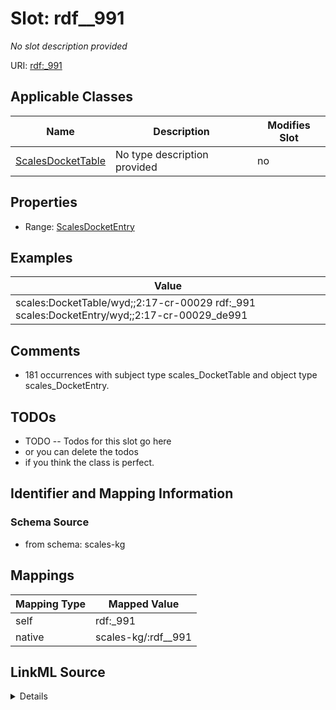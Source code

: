 

# Slot: rdf__991


_No slot description provided_





URI: [rdf:_991](http://www.w3.org/1999/02/22-rdf-syntax-ns#_991)



<!-- no inheritance hierarchy -->





## Applicable Classes

| Name | Description | Modifies Slot |
| --- | --- | --- |
| [ScalesDocketTable](../classes/ScalesDocketTable.md) | No type description provided |  no  |







## Properties

* Range: [ScalesDocketEntry](../classes/ScalesDocketEntry.md)






## Examples

| Value |
| --- |
| scales:DocketTable/wyd;;2:17-cr-00029 rdf:_991 scales:DocketEntry/wyd;;2:17-cr-00029_de991 |

## Comments

* 181 occurrences with subject type scales_DocketTable and object type scales_DocketEntry.

## TODOs

* TODO -- Todos for this slot go here
* or you can delete the todos
* if you think the class is perfect.

## Identifier and Mapping Information







### Schema Source


* from schema: scales-kg




## Mappings

| Mapping Type | Mapped Value |
| ---  | ---  |
| self | rdf:_991 |
| native | scales-kg/:rdf__991 |




## LinkML Source

<details>
```yaml
name: rdf__991
description: No slot description provided
todos:
- TODO -- Todos for this slot go here
- or you can delete the todos
- if you think the class is perfect.
comments:
- 181 occurrences with subject type scales_DocketTable and object type scales_DocketEntry.
examples:
- value: scales:DocketTable/wyd;;2:17-cr-00029 rdf:_991 scales:DocketEntry/wyd;;2:17-cr-00029_de991
from_schema: scales-kg
rank: 1000
slot_uri: rdf:_991
alias: rdf__991
domain_of:
- scales_DocketTable
range: scales_DocketEntry

```
</details>